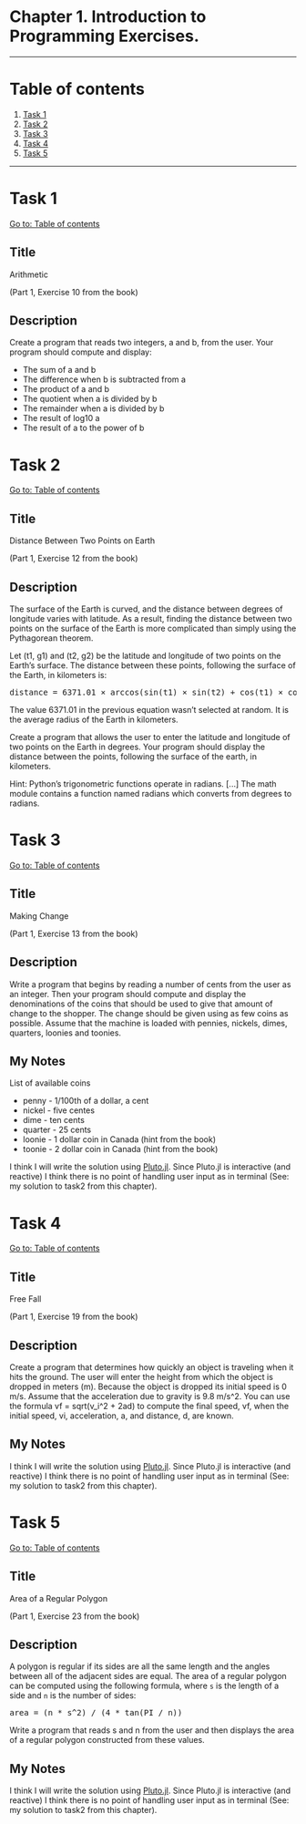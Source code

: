 # Chapter 1. Introduction to Programming Exercises.

---

# Table of contents

1. [Task 1](#task-1)
2. [Task 2](#task-2)
3. [Task 3](#task-3)
4. [Task 4](#task-4)
5. [Task 5](#task-5)

---

# Task 1

[Go to: Table of contents](#table-of-contents)

## Title

Arithmetic

(Part 1, Exercise 10 from the book)

## Description

Create a program that reads two integers, a and b, from the user. Your program should compute and display:

- The sum of a and b
- The difference when b is subtracted from a
- The product of a and b
- The quotient when a is divided by b
- The remainder when a is divided by b
- The result of log10 a
- The result of a to the power of b

# Task 2

[Go to: Table of contents](#table-of-contents)

## Title

Distance Between Two Points on Earth

(Part 1, Exercise 12 from the book)

## Description

The surface of the Earth is curved, and the distance between degrees of longitude varies with latitude. As a result, finding the distance between two points on the surface of the Earth is more complicated than simply using the Pythagorean theorem.

Let (t1, g1) and (t2, g2) be the latitude and longitude of two points on the Earth’s surface. The distance between these points, following the surface of the Earth, in kilometers is:

<pre>
distance = 6371.01 × arccos(sin(t1) × sin(t2) + cos(t1) × cos(t2) × cos(g1 − g2))
</pre>

The value 6371.01 in the previous equation wasn’t selected at random. It is the average radius of the Earth in kilometers.

Create a program that allows the user to enter the latitude and longitude of two points on the Earth in degrees. Your program should display the distance between the points, following the surface of the earth, in kilometers.

Hint: Python’s trigonometric functions operate in radians. [...] The math module contains a function named radians which converts from degrees to radians.

# Task 3

[Go to: Table of contents](#table-of-contents)

## Title

Making Change

(Part 1, Exercise 13 from the book)

## Description

Write a program that begins by reading a number of cents from the user as an integer. Then your program should compute and display the denominations of the coins that should be used to give that amount of change to the shopper. The change should be given using as few coins as possible. Assume that the machine is loaded with pennies, nickels, dimes, quarters, loonies and toonies.

## My Notes

List of available coins

+ penny - 1/100th of a dollar, a cent
+ nickel - five centes
+ dime - ten cents
+ quarter - 25 cents
+ loonie - 1 dollar coin in Canada (hint from the book)
+ toonie - 2 dollar coin in Canada (hint from the book)

I think I will write the solution using [Pluto.jl](https://github.com/fonsp/Pluto.jl). Since Pluto.jl is interactive (and reactive) I think there is no point of handling user input as in terminal (See: my solution to task2 from this chapter).

# Task 4

[Go to: Table of contents](#table-of-contents)

## Title

Free Fall

(Part 1, Exercise 19 from the book)

## Description

Create a program that determines how quickly an object is traveling when it hits the ground. The user will enter the height from which the object is dropped in meters (m). Because the object is dropped its initial speed is 0 m/s. Assume that the acceleration due to gravity is 9.8 m/s^2. You can use the formula vf = sqrt(v_i^2 + 2ad) to compute the final speed, vf, when the initial speed, vi, acceleration, a, and distance, d, are known.

## My Notes

I think I will write the solution using [Pluto.jl](https://github.com/fonsp/Pluto.jl). Since Pluto.jl is interactive (and reactive) I think there is no point of handling user input as in terminal (See: my solution to task2 from this chapter).

# Task 5

[Go to: Table of contents](#table-of-contents)

## Title

Area of a Regular Polygon

(Part 1, Exercise 23 from the book)

## Description

A polygon is regular if its sides are all the same length and the angles between all of the adjacent sides are equal. The area of a regular polygon can be computed using the following formula, where `s` is the length of a side and `n` is the number of sides:

<pre>
area = (n * s^2) / (4 * tan(PI / n))
</pre>

Write a program that reads s and n from the user and then displays the area of a regular polygon constructed from these values.

## My Notes

I think I will write the solution using [Pluto.jl](https://github.com/fonsp/Pluto.jl). Since Pluto.jl is interactive (and reactive) I think there is no point of handling user input as in terminal (See: my solution to task2 from this chapter).
